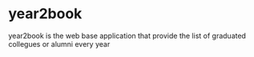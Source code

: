 # year2book
year2book is the web base application that provide the list of graduated collegues or alumni every year
